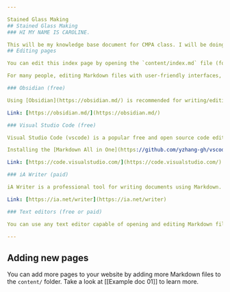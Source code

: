 ```yaml
---

Stained Glass Making
## Stained Glass Making
### HI MY NAME IS CAROLINE.

This will be my knowledge base document for CMPA class. I will be doing this semester long assignment on stained glass making.My favorite hobby.
## Editing pages

You can edit this index page by opening the `content/index.md` file (found in the `content/` folder) in a Markdown-specific app or any text editor.

For many people, editing Markdown files with user-friendly interfaces, linking, themes, and

### Obsidian (free)

Using [Obsidian](https://obsidian.md/) is recommended for writing/editing/creating Markdown files and building your knowledge base. It's free, has a user-friendly Markdown editing interface, and supports a variety of customizations and plugins. Obsidian's default theme and settings are recommended for beginners.

Link: [https://obsidian.md/](https://obsidian.md/)

### Visual Studio Code (free)

Visual Studio Code (vscode) is a popular free and open source code editor.

Installing the [Markdown All in One](https://github.com/yzhang-gh/vscode-markdown) extension is highly recommended for vscode: it adds helpful Markdown features in addition to the built-in vscode Markdown support.

Link: [https://code.visualstudio.com/](https://code.visualstudio.com/)

### iA Writer (paid)

iA Writer is a professional tool for writing documents using Markdown. It is a popular choice for serious writers wanting a distraction-free and high-quality writing and editing experience.

Link: [https://ia.net/writer](https://ia.net/writer)

### Text editors (free or paid)

You can use any text editor capable of opening and editing Markdown files.

---
```

## Adding new pages

You can add more pages to your website by adding more Markdown files to the `content/` folder. Take a look at [[Example doc 01]] to learn more.

